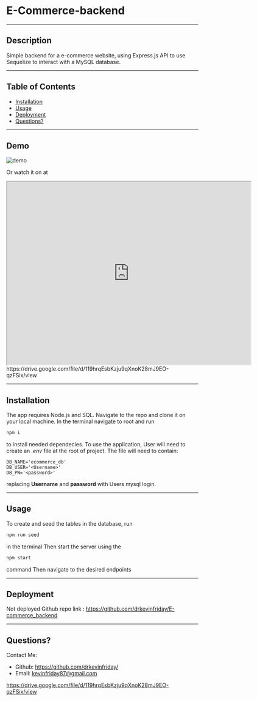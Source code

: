 # E-Commerce-backend
___
## Description
  Simple backend for a e-commerce website, using Express.js API to use Sequelize to interact with a MySQL database.

___
## Table of Contents
* [Installation](#installation)
* [Usage](#usage)
* [Deployment](#deployment)
* [Questions?](#questions)


___
## Demo
![demo](./assets/Demo)

Or watch it on at
<iframe src="https://drive.google.com/file/d/119hrqEsbKzju9qXnoK28mJ9EO-qzFSix/preview" width="640" height="480"></iframe>
https://drive.google.com/file/d/119hrqEsbKzju9qXnoK28mJ9EO-qzFSix/view

___
## Installation
The app requires Node.js and SQL. Navigate to the repo and clone it on your local machine. In the terminal navigate to root and run 
```js 
npm i
```
to install needed dependecies.
To use the application, User will need to create an *.env* file at the root of project. The file will need to contain:
```
DB_NAME='ecommerce_db'
DB_USER='<Username>'
DB_PW='<password>'
```
replacing **Username** and **password** with Users mysql login.

___
## Usage
To create and seed the tables in the database, run
```js
npm run seed
```
in the terminal
Then start the server using the 
```js
npm start
```
command
Then navigate to the desired endpoints
___
## Deployment
Not deployed 
Github repo link : https://github.com/drkevinfriday/E-commerce_backend
___
## Questions?
Contact Me:
* Github: https://github.com/drkevinfriday/
* Email: kevinfriday87@gmail.com

https://drive.google.com/file/d/119hrqEsbKzju9qXnoK28mJ9EO-qzFSix/view